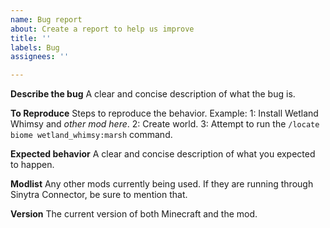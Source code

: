 ```yaml
---
name: Bug report
about: Create a report to help us improve
title: ''
labels: Bug
assignees: ''

---
```


**Describe the bug**
A clear and concise description of what the bug is.

**To Reproduce**
Steps to reproduce the behavior.
Example:
1: Install Wetland Whimsy and *other mod here*.
2: Create world.
3: Attempt to run the `/locate biome wetland_whimsy:marsh` command.

**Expected behavior**
A clear and concise description of what you expected to happen.

**Modlist**
Any other mods currently being used. If they are running through Sinytra Connector, be sure to mention that. 

**Version**
The current version of both Minecraft and the mod.
